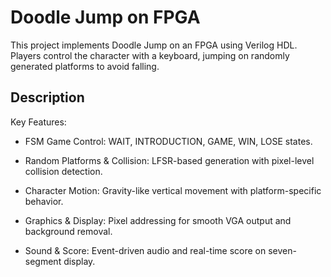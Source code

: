 # Doodle Jump on FPGA

This project implements Doodle Jump on an FPGA using Verilog HDL. Players control the character with a keyboard, jumping on randomly generated platforms to avoid falling.

## Description
Key Features:

- FSM Game Control: WAIT, INTRODUCTION, GAME, WIN, LOSE states.

- Random Platforms & Collision: LFSR-based generation with pixel-level collision detection.

- Character Motion: Gravity-like vertical movement with platform-specific behavior.

- Graphics & Display: Pixel addressing for smooth VGA output and background removal.

- Sound & Score: Event-driven audio and real-time score on seven-segment display.
